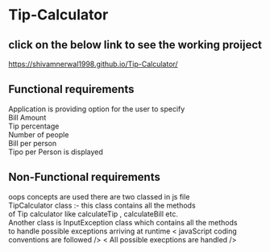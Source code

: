 # Tip-Calculator

 ## click on the below link to see the working proiject
 https://shivamnerwal1998.github.io/Tip-Calculator/
 
 ## Functional requirements 
  Application is providing option for the user to specify <br/>
  Bill Amount </br> Tip percentage <br/> Number of people <br/>
  Bill per person </br>
  Tipo per Person is displayed 
 ## Non-Functional requirements
 oops concepts are used there are two classed in js file<br/>
 TipCalculator class :- this class contains all the methods </br>
 of Tip calculator like calculateTip , calculateBill etc. </br>
 Another class is InputException class which contains all the methods <br/>
 to handle possible exceptions arriving at runtime 
 < javaScript coding conventions are followed />
 < All possible execptions are handled />
 
  
 
 
